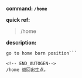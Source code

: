 <!-- BEGIN_AUTOGEN: do NOT edit in this block -->

**command: `/home`**

**quick ref:**
> /home

**description:**

```
go to home born position```

<!-- END_AUTOGEN-->
/home 返回出生点。